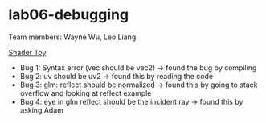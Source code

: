 # lab06-debugging

Team members:
Wayne Wu, Leo Liang

[Shader Toy](https://www.shadertoy.com/view/mdSGRt#)


* Bug 1: Syntax error (vec should be vec2) -> found the bug by compiling
* Bug 2: uv should be uv2 -> found this by reading the code
* Bug 3: glm::reflect should be normalized -> found this by going to stack overflow and looking at reflect example
* Bug 4: eye in glm reflect should be the incident ray -> found this by asking Adam
